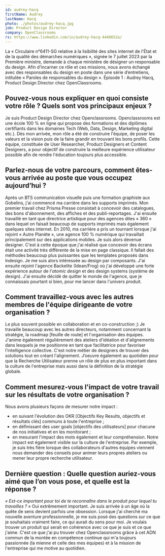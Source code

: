 ```yaml
---
id: audrey-hacq
firstName: Audrey
lastName: Hacq
photo: ./photos/audrey-hacq.jpg
job: Product Design Director
company: OpenClassrooms
rs: https://www.linkedin.com/in/audrey-hacq-4440652a/
---
```


<p class="fr-text--lead">La «&nbsp;Circulaire n°6411-SG relative à la lisibilité des sites internet de l'État et de la qualité des démarches numériques&nbsp;», signée le 7 juillet 2023 par la Première ministre, demande à chaque ministère de désigner un responsable du design. Afin d’incarner ce rôle et ces missions, nous avons échangé avec des responsables du design en poste dans une série d’entretiens, intitulée «&nbsp;Paroles de responsables du design&nbsp;». Épisode 1&nbsp;: Audrey Hacq, Product Design Director chez OpenClassrooms.</p>

<h2 class="fr-h6">Pouvez-vous nous expliquer en quoi consiste votre rôle&nbsp;? Quels sont vos principaux enjeux&nbsp;?</h2>

Je suis Product Design Director chez Openclassrooms. Openclassrooms est une école 100&nbsp;% en ligne qui propose des formations et des diplômes certifiants dans les domaines Tech (Web, Data, Design, Marketing digital etc.). Dès mon arrivée, mon rôle a été de construire l'équipe, de poser les valeurs et la vision puis de la faire grandir en trouvant les bons profils. Cette équipe, constituée de User Researcher, Product Designers et Content Designers, a pour objectif de construire la meilleure expérience utilisateur possible afin de rendre l'éducation toujours plus accessible.

<h2 class="fr-h6">Parlez-nous de votre parcours, comment êtes-vous arrivée au poste que vous occupez aujourd’hui&nbsp;?</h2>

Après un BTS communication visuelle puis une formation graphiste aux Gobelins, j'ai commencé ma carrière dans les supports imprimés. Mon premier travail chez Prisma Presse consistait à concevoir des catalogues, des bons d'abonnement, des affiches et des publi-reportages. J'ai ensuite travaillé en tant que directrice artistique pour des agences dites «&nbsp;360&nbsp;» dans lequel on faisait beaucoup de supports imprimés mais également quelques sites internet. En 2010, ma carrière a pris un tournant lorsque j'ai rejoint «&nbsp;Autre Planète&nbsp;», une agence 100&nbsp;% numérique qui travaillait principalement sur des applications mobiles. Je suis alors devenue designer. C'est à cette époque que j'ai réalisé que concevoir des écrans était une activité très différente de la mise en page classique. Il fallait des méthodes beaucoup plus puissantes que les templates proposés dans Indesign. Je me suis alors intéressée au design par composants. J'ai ensuite rejoint l'agence Backelite (Idean/Frog) où j'ai développé une forte expérience autour de l'*atomic design* et des design systems (système de design). J'ai ensuite décidé de quitter le monde de l'agence, que je connaissais pourtant si bien, pour me lancer dans l'univers produit.

<h2 class="fr-h6">Comment travaillez-vous avec les autres membres de l'équipe dirigeante de votre organisation&nbsp;?</h2>

Le plus souvent possible en collaboration et en co-construction&nbsp;;) Je travaille beaucoup avec les autres directeurs, notamment concernant la stratégie, la roadmap [feuille de route] et l'organisation des équipes. J'anime également régulièrement des ateliers d'idéation et d'alignements dans lesquels je me positionne en tant que facilitatrice pour favoriser l'intelligence collective. C'est notre métier de designers de trouver des solutions tout en créant l'alignement. J’oeuvre également au quotidien pour que la Recherche Utilisateur prenne un rôle de plus en plus important dans la culture de l'entreprise mais aussi dans la définition de la stratégie globale.

<h2 class="fr-h6">Comment mesurez-vous l'impact de votre travail sur les résultats de votre organisation&nbsp;?</h2>

Nous avons plusieurs façons de mesurer notre impact&nbsp;:
- en suivant l'évolution des OKR [Objectifs Key Results, objectifs et résultats clés] communs à toute l'entreprise&nbsp;;
- en définissant des user goals [objectifs des utilisateurs] pour chacune de nos initiatives et en les monitorant&nbsp;;
- en mesurant l'impact des mots également et leur compréhension. 
Notre impact est également visible sur la culture de l'entreprise. Par exemple, je suis très fière lorsque des collaborateurs d'autres équipes viennent nous demander des conseils pour animer leurs propres ateliers ou mener leur propre recherche utilisateur.

<h2 class="fr-h6">Dernière question&nbsp;: Quelle question auriez-vous aimé que l’on vous pose, et quelle est la réponse&nbsp;?</h2>

*«&nbsp;Est-ce important pour toi de te reconnaître dans le produit pour lequel tu travailles&nbsp;?&nbsp;»* Oui extrêmement important. Je suis arrivée à un âge où la quête de sens devient parfois une obsession. Lorsque j'ai cherché ma nouvelle aventure professionnelle, je me suis posé des questions sur ce que je souhaitais vraiment faire, ce qui aurait du sens pour moi. Je voulais trouver un produit qui serait en cohérence avec ce que je suis et ce que j'aime. C'est ce que j'ai pu trouver chez Openclassrooms grâce à cet ADN commun de la montée en compétence continue qui m'a toujours passionnée (la mienne et celle des mes équipes) et à la mission de l'entreprise qui me motive au quotidien.
